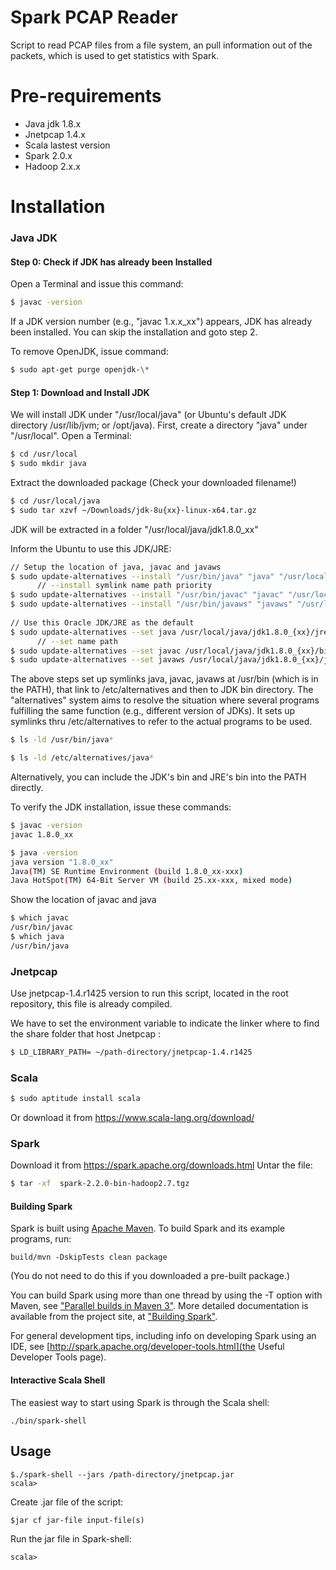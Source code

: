 # Spark PCAP Reader

Script to read PCAP files from a file system, an pull information out of the packets, which is used to get statistics with Spark.

# Pre-requirements

  - Java jdk 1.8.x
  - Jnetpcap 1.4.x 
  - Scala lastest version
  - Spark 2.0.x	
  - Hadoop 2.x.x

# Installation
### Java JDK

#### Step 0: Check if JDK has already been Installed
Open a Terminal and issue this command:
```sh
$ javac -version
```
If a JDK version number (e.g., "javac 1.x.x_xx") appears, JDK has already been installed. You can skip the installation and goto step 2.

To remove OpenJDK, issue command:
```sh
$ sudo apt-get purge openjdk-\*
```
#### Step 1: Download and Install JDK

We will install JDK under "/usr/local/java" (or Ubuntu's default JDK directory /usr/lib/jvm; or /opt/java). First, create a directory "java" under "/usr/local". Open a Terminal:
```sh
$ cd /usr/local
$ sudo mkdir java
```

Extract the downloaded package (Check your downloaded filename!)
```sh
$ cd /usr/local/java
$ sudo tar xzvf ~/Downloads/jdk-8u{xx}-linux-x64.tar.gz
```
JDK will be extracted in a folder "/usr/local/java/jdk1.8.0_xx"

Inform the Ubuntu to use this JDK/JRE:
```sh
// Setup the location of java, javac and javaws
$ sudo update-alternatives --install "/usr/bin/java" "java" "/usr/local/java/jdk1.8.0_{xx}/jre/bin/java" 1
      // --install symlink name path priority
$ sudo update-alternatives --install "/usr/bin/javac" "javac" "/usr/local/java/jdk1.8.0_{xx}/bin/javac" 1
$ sudo update-alternatives --install "/usr/bin/javaws" "javaws" "/usr/local/java/jdk1.8.0_{xx}/jre/bin/javaws" 1
 
// Use this Oracle JDK/JRE as the default
$ sudo update-alternatives --set java /usr/local/java/jdk1.8.0_{xx}/jre/bin/java
      // --set name path
$ sudo update-alternatives --set javac /usr/local/java/jdk1.8.0_{xx}/bin/javac
$ sudo update-alternatives --set javaws /usr/local/java/jdk1.8.0_{xx}/jre/bin/javaws
```
The above steps set up symlinks java, javac, javaws at /usr/bin (which is in the PATH), that link to /etc/alternatives and then to JDK bin directory.
The "alternatives" system aims to resolve the situation where several programs fulfilling the same function (e.g., different version of JDKs). It sets up symlinks thru /etc/alternatives to refer to the actual programs to be used.
```sh
$ ls -ld /usr/bin/java*
```
```sh
$ ls -ld /etc/alternatives/java*
```

Alternatively, you can include the JDK's bin and JRE's bin into the PATH directly.

To verify the JDK installation, issue these commands:
```sh
$ javac -version
javac 1.8.0_xx
```
```sh
$ java -version
java version "1.8.0_xx"
Java(TM) SE Runtime Environment (build 1.8.0_xx-xxx)
Java HotSpot(TM) 64-Bit Server VM (build 25.xx-xxx, mixed mode)
```
 
Show the location of javac and java
```sh
$ which javac
/usr/bin/javac
$ which java
/usr/bin/java
```
### Jnetpcap
Use jnetpcap-1.4.r1425 version to run this script, located in the root repository, this file is already compiled.

We have to set the environment variable to indicate the linker where to find the share folder that host Jnetpcap :
```sh
$ LD_LIBRARY_PATH= ~/path-directory/jnetpcap-1.4.r1425 
```
### Scala
```sh
$ sudo aptitude install scala 
```
Or download it from https://www.scala-lang.org/download/

### Spark

Download it from https://spark.apache.org/downloads.html
Untar the file:
```sh
$ tar -xf  spark-2.2.0-bin-hadoop2.7.tgz
```
#### Building Spark

Spark is built using [Apache Maven](http://maven.apache.org/).
To build Spark and its example programs, run:

    build/mvn -DskipTests clean package

(You do not need to do this if you downloaded a pre-built package.)

You can build Spark using more than one thread by using the -T option with Maven, see ["Parallel builds in Maven 3"](https://cwiki.apache.org/confluence/display/MAVEN/Parallel+builds+in+Maven+3).
More detailed documentation is available from the project site, at
["Building Spark"](http://spark.apache.org/docs/latest/building-spark.html).

For general development tips, including info on developing Spark using an IDE, see 
[http://spark.apache.org/developer-tools.html](the Useful Developer Tools page).

#### Interactive Scala Shell

The easiest way to start using Spark is through the Scala shell:

    ./bin/spark-shell

## Usage

    $./spark-shell --jars /path-directory/jnetpcap.jar
    scala>

Create .jar file of the script:

    $jar cf jar-file input-file(s)

Run the jar file in Spark-shell:

    scala> 


